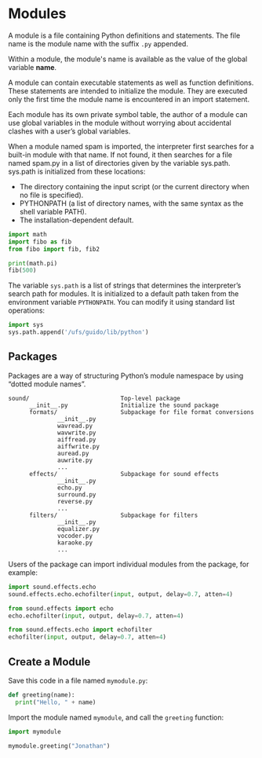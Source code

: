 # Modules

A module is a file containing Python definitions and statements. The file name is the module name with the suffix `.py` appended.

Within a module, the module's name is available as the value of the global variable __name__.

A module can contain executable statements as well as function definitions. These statements are intended to initialize the module. They are executed only the first time the module name is encountered in an import statement.

Each module has its own private symbol table, the author of a module can use global variables in the module without worrying about accidental clashes with a user’s global variables.

When a module named spam is imported, the interpreter first searches for a built-in module with that name. If not found, it then searches for a file named spam.py in a list of directories given by the variable sys.path. sys.path is initialized from these locations:

- The directory containing the input script (or the current directory when no file is specified).
- PYTHONPATH (a list of directory names, with the same syntax as the shell variable PATH).
- The installation-dependent default.

```python
import math
import fibo as fib
from fibo import fib, fib2

print(math.pi)
fib(500)
```

The variable `sys.path` is a list of strings that determines the interpreter’s search path for modules. It is initialized to a default path taken from the environment variable `PYTHONPATH`. You can modify it using standard list operations:

```python
import sys
sys.path.append('/ufs/guido/lib/python')
```

## Packages

Packages are a way of structuring Python’s module namespace by using “dotted module names”.

```
sound/                          Top-level package
      __init__.py               Initialize the sound package
      formats/                  Subpackage for file format conversions
              __init__.py
              wavread.py
              wavwrite.py
              aiffread.py
              aiffwrite.py
              auread.py
              auwrite.py
              ...
      effects/                  Subpackage for sound effects
              __init__.py
              echo.py
              surround.py
              reverse.py
              ...
      filters/                  Subpackage for filters
              __init__.py
              equalizer.py
              vocoder.py
              karaoke.py
              ...
```

Users of the package can import individual modules from the package, for example:

```python
import sound.effects.echo
sound.effects.echo.echofilter(input, output, delay=0.7, atten=4)

from sound.effects import echo
echo.echofilter(input, output, delay=0.7, atten=4)

from sound.effects.echo import echofilter
echofilter(input, output, delay=0.7, atten=4)
```


## Create a Module

Save this code in a file named `mymodule.py`:

```py
def greeting(name):
  print("Hello, " + name)
```

Import the module named `mymodule`, and call the `greeting` function:

```py
import mymodule

mymodule.greeting("Jonathan")
```
